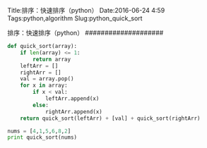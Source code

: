 Title:排序：快速排序（python）
Date:2016-06-24 4:59
Tags:python,algorithm
Slug:python_quick_sort

排序：快速排序（python）
####################

```python preset=mypreset lineno=True
def quick_sort(array):
    if len(array) <= 1:
        return array
    leftArr = []
    rightArr = []
    val = array.pop()
    for x in array:
        if x < val:
            leftArr.append(x)
        else:
            rightArr.append(x)
    return quick_sort(leftArr) + [val] + quick_sort(rightArr)

nums = [4,1,5,6,8,2]
print quick_sort(nums)
```

